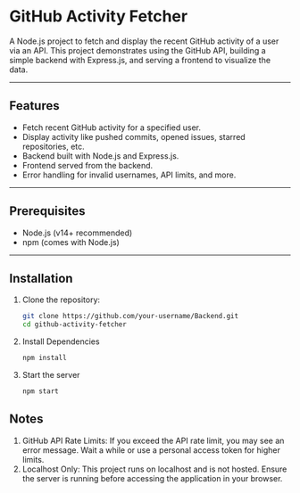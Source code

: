 # GitHub Activity Fetcher

A Node.js project to fetch and display the recent GitHub activity of a user via an API. This project demonstrates using the GitHub API, building a simple backend with Express.js, and serving a frontend to visualize the data.

---

## Features

- Fetch recent GitHub activity for a specified user.
- Display activity like pushed commits, opened issues, starred repositories, etc.
- Backend built with Node.js and Express.js.
- Frontend served from the backend.
- Error handling for invalid usernames, API limits, and more.

---

## Prerequisites

- Node.js (v14+ recommended)
- npm (comes with Node.js)

---

## Installation

1. Clone the repository:
   ```bash
   git clone https://github.com/your-username/Backend.git
   cd github-activity-fetcher

2. Install Dependencies
   ```bash 
   npm install 

3. Start the server 
   ```bash 
   npm start 

## Notes 
1. GitHub API Rate Limits: If you exceed the API rate limit, you may see an error message. Wait a while or use a personal access token for higher  limits.
2. Localhost Only: This project runs on localhost and is not hosted. Ensure the server is running before accessing the application in your browser.

